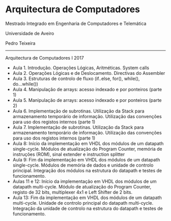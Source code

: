 # Arquitectura de Computadores
Mestrado Integrado em Engenharia de Computadores e Telemática

Universidade de Aveiro

Pedro Teixeira

----------------
Arquitectura de Computadores I 2017
  - Aula 1. Introdução. Operações Lógicas, Aritméticas. System calls
  - Aula 2. Operações Lógicas e de Deslocamento. Directivas do Assembler
  - Aula 3. Estruturas de controlo de fluxo (if..else, for(), while(), do...while())
  - Aula 4. Manipulação de arrays: acesso indexado e por ponteiros (parte 1)
  - Aula 5. Manipulação de arrays: acesso indexado e por ponteiros (parte 2)
  - Aula 6. Implementação de subrotinas. Utilização da Stack para armazenamento temporário de informação. Utilização das convenções para uso dos registos internos (parte 1)
  - Aula 7. Implementação de subrotinas. Utilização da Stack para armazenamento temporário de informação. Utilização das convenções para uso dos registos internos (parte 1)
  - Aula 8: Início da implementação em VHDL dos módulos de um datapath single-cycle. Módulos de atualização do Program Counter, memória de instruções (ROM), sinal extender e instruction splitter
  - Aula 9: Fim da implementação em VHDL dos módulos de um datapath single-cycle. Módulos de memória de dados e unidade de controlo principal. Integração dos módulos na estrutura do datapath e testes de funcionamento.
  - Aulas 11 e 12: Início da implementação em VHDL dos módulos de um datapath multi-cycle. Módulo de atualização do Program Counter, registo de 32 bits, multiplexer 4x1 e Left Shifter de 2 bits.
  - Aula 13: Fim da implementação em VHDL dos módulos de um datapath multi-cycle. Unidade de controlo principal do datapath multi-cycle. Integração da unidade de controlo na estrutura do datapath e testes de funcionamento.